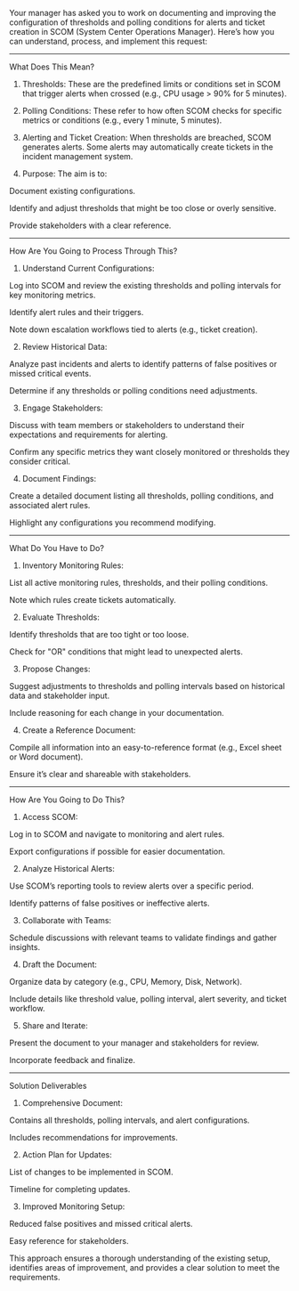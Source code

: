 
Your manager has asked you to work on documenting and improving the configuration of thresholds and polling conditions for alerts and ticket creation in SCOM (System Center Operations Manager). Here’s how you can understand, process, and implement this request:


---

What Does This Mean?

1. Thresholds: These are the predefined limits or conditions set in SCOM that trigger alerts when crossed (e.g., CPU usage > 90% for 5 minutes).


2. Polling Conditions: These refer to how often SCOM checks for specific metrics or conditions (e.g., every 1 minute, 5 minutes).


3. Alerting and Ticket Creation: When thresholds are breached, SCOM generates alerts. Some alerts may automatically create tickets in the incident management system.


4. Purpose: The aim is to:

Document existing configurations.

Identify and adjust thresholds that might be too close or overly sensitive.

Provide stakeholders with a clear reference.





---

How Are You Going to Process Through This?

1. Understand Current Configurations:

Log into SCOM and review the existing thresholds and polling intervals for key monitoring metrics.

Identify alert rules and their triggers.

Note down escalation workflows tied to alerts (e.g., ticket creation).



2. Review Historical Data:

Analyze past incidents and alerts to identify patterns of false positives or missed critical events.

Determine if any thresholds or polling conditions need adjustments.



3. Engage Stakeholders:

Discuss with team members or stakeholders to understand their expectations and requirements for alerting.

Confirm any specific metrics they want closely monitored or thresholds they consider critical.



4. Document Findings:

Create a detailed document listing all thresholds, polling conditions, and associated alert rules.

Highlight any configurations you recommend modifying.





---

What Do You Have to Do?

1. Inventory Monitoring Rules:

List all active monitoring rules, thresholds, and their polling conditions.

Note which rules create tickets automatically.



2. Evaluate Thresholds:

Identify thresholds that are too tight or too loose.

Check for "OR" conditions that might lead to unexpected alerts.



3. Propose Changes:

Suggest adjustments to thresholds and polling intervals based on historical data and stakeholder input.

Include reasoning for each change in your documentation.



4. Create a Reference Document:

Compile all information into an easy-to-reference format (e.g., Excel sheet or Word document).

Ensure it’s clear and shareable with stakeholders.





---

How Are You Going to Do This?

1. Access SCOM:

Log in to SCOM and navigate to monitoring and alert rules.

Export configurations if possible for easier documentation.



2. Analyze Historical Alerts:

Use SCOM’s reporting tools to review alerts over a specific period.

Identify patterns of false positives or ineffective alerts.



3. Collaborate with Teams:

Schedule discussions with relevant teams to validate findings and gather insights.



4. Draft the Document:

Organize data by category (e.g., CPU, Memory, Disk, Network).

Include details like threshold value, polling interval, alert severity, and ticket workflow.



5. Share and Iterate:

Present the document to your manager and stakeholders for review.

Incorporate feedback and finalize.





---

Solution Deliverables

1. Comprehensive Document:

Contains all thresholds, polling intervals, and alert configurations.

Includes recommendations for improvements.



2. Action Plan for Updates:

List of changes to be implemented in SCOM.

Timeline for completing updates.



3. Improved Monitoring Setup:

Reduced false positives and missed critical alerts.

Easy reference for stakeholders.




This approach ensures a thorough understanding of the existing setup, identifies areas of improvement, and provides a clear solution to meet the requirements.

